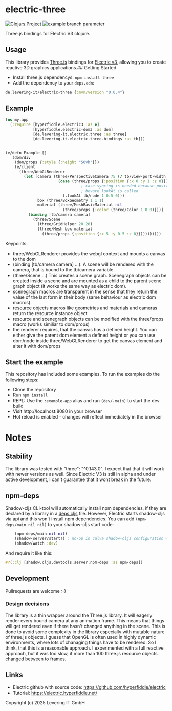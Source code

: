 # electric-three
[![Clojars Project](https://img.shields.io/clojars/v/de.levering-it/electric-three.svg)](https://clojars.org/de.levering-it/electric-three)
![example branch parameter](https://github.com/HendrikLevering/electric3-threejs/actions/workflows/clojure.yaml/badge.svg?branch=main)

Three.js bindings for Electric V3 clojure.

## Usage

This library provides [Three.js](https://threejs.org/) bindings for [Electric v3](https://electric.hyperfiddle.net/), allowing you to create reactive 3D graphics applications.## Getting Started

* Install three.js dependencys: `npm install three`
* Add the dependency to your `deps.edn`:

```clojure
de.levering-it/electric-three {:mvn/version "0.0.4"}
```

## Example

```clojure
(ns my.app
  (:require [hyperfiddle.electric3 :as e]
            [hyperfiddle.electric-dom3 :as dom]
            [de.levering-it.electric.three :as three]
            [de.levering-it.electric.three.bindings :as tb]))


(e/defn Example []
   (dom/div
    (dom/props {:style {:height "50vh"}})
    (e/client
      (three/WebGLRenderer
        (let [camera (three/PerspectiveCamera 75 (/ tb/view-port-width tb/view-port-height) 0.1 2000
                       (case (three/props {:position {:x 0 :y 1 :z 0}})
                                 ; case syncing is needed because position has to be set
                                 ; bevore lookAt is called
                         (.lookAt tb/node 1 0.5 0)))
              box (three/BoxGeometry 1 1 1)
              material (three/MeshBasicMaterial nil
                         (three/props {:color (three/Color 1 0 0)}))]
          (binding [tb/camera camera]
            (three/Scene
              (three/GridHelper 20 20)
              (three/Mesh box material
                (three/props {:position {:x 5 :y 0.5 :z 0}})))))))))
```

Keypoints:

* three/WebGLRenderer provides the webgl context and mounts a canvas to the dom
* (binding [tb/camera camera] ...): A scene will be rendered with the camera, that is bound
to the tb/camera variable.
* (three/Scene ...) This creates a scene graph. Scenegraph objects can be created inside a scene and are mounted as a child to the parent scene graph object (it works the same way as electric dom).
* scenegraph macros are transparent in the sense that they return the value of the last form in their body (same behaviour as electric dom macros).
* resource objects macros like geometries and materials and cameras return the resource instance object
* resource and scenegraph objects can be modified with the three/props macro (works similiar to dom/props)
* the renderer requires, that the canvas has a defined height. You can either give the parent dom element a defined height or you can use dom/node inside three/WebGLRenderer to get the canvas element and alter it with dom/props

## Start the example

This repository has included some examples. To run the examples do the following steps:

* Clone the repository
* Run `npm install`
* REPL: Use the `:example-app` alias and run `(dev/-main)` to start the dev build
* Visit http://localhost:8080 in your browser
* Hot reload is enabled - changes will reflect immediately in the browser


# Notes

## Stability
The library was tested with "three": "^0.143.0". I expect that that it will work with newer versions as well. Since Electric V3 is still in alpha and under active development, I can't guarantee that it wont break in the future.

## npm-deps
Shadow-cljs CLI-tool will automatically install npm dependencies, if they are declared by a library in a [deps.cljs](https://shadow-cljs.github.io/docs/UsersGuide.html#publish-deps-cljs) file.
However, Electric starts shadow-cljs via api and this won't install npm dependencies.
You can add `(npm-deps/main nil nil)` to your shadow-cljs start code:

```clojure
    (npm-deps/main nil nil)
    (shadow-server/start!) ; no-op in calva shadow-cljs configuration which starts this out of band
    (shadow/watch :dev)
```

And require it like this:
```clojure
#?(:clj [shadow.cljs.devtools.server.npm-deps :as npm-deps])
```

## Development

Pullrequests are welcome :-)

### Design decisions

The library is a thin wrapper around the Three.js library. It will eagerly render
every bound camera at any animation frame. This means that things will get rendered even if there hasn't changed anything in the scene. This is done to avoid some complexity in the library especially with mutable nature of three.js objects.
I guess that OpenGL is often used in highly dynamic environments, where lots of chanaging things have to be rendered. So I think, that this is a reasonable approach.
I experimented with a full reactive approach, but it was too slow, if more than
100 three.js resource objects changed between to frames.

## Links

* Electric github with source code: https://github.com/hyperfiddle/electric
* Tutorial: https://electric.hyperfiddle.net/

Copyright (c) 2025 Levering IT GmbH